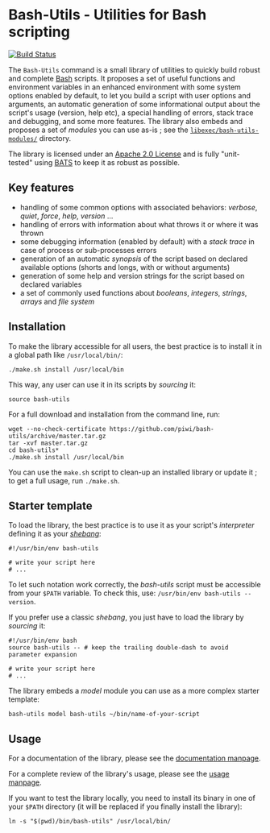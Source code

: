 Bash-Utils - Utilities for Bash scripting
=========================================

[![Build Status](https://travis-ci.org/piwi/bash-utils.svg)](https://travis-ci.org/piwi/bash-utils)

The `Bash-Utils` command is a small library of utilities to quickly build robust and complete
[Bash](https://en.wikipedia.org/wiki/Bash_%28Unix_shell%29) scripts.
It proposes a set of useful functions and environment variables in an enhanced environment with some system options enabled by default,
to let you build a script with user options and arguments, an automatic generation of some informational output about 
the script's usage (version, help etc), a special handling of errors, stack trace and debugging, and some more features.
The library also embeds and proposes a set of *modules* you can use as-is ; 
see the [`libexec/bash-utils-modules/`](libexec/bash-utils-modules/) directory.

The library is licensed under an [Apache 2.0 License](http://www.apache.org/licenses/LICENSE-2.0) and
is fully "unit-tested" using [BATS](http://github.com/sstephenson/bats) to keep it as robust as possible.


Key features
------------

-   handling of some common options with associated behaviors: *verbose*, *quiet*, *force*, *help*, *version* ...
-   handling of errors with information about what throws it or where it was thrown
-   some debugging information (enabled by default) with a *stack trace* in case of process or sub-processes errors
-   generation of an automatic *synopsis* of the script based on declared available options (shorts and longs, with or 
    without arguments)
-   generation of some help and version strings for the script based on declared variables
-   a set of commonly used functions about *booleans*, *integers*, *strings*, *arrays* and *file system*


Installation
------------

To make the library accessible for all users, the best practice is to install it in a global path like `/usr/local/bin/`:

    ./make.sh install /usr/local/bin

This way, any user can use it in its scripts by *sourcing* it:

    source bash-utils

For a full download and installation from the command line, run:

    wget --no-check-certificate https://github.com/piwi/bash-utils/archive/master.tar.gz
    tar -xvf master.tar.gz
    cd bash-utils*
    ./make.sh install /usr/local/bin

You can use the `make.sh` script to clean-up an installed library or update it ; to get a full usage, run `./make.sh`.


Starter template
----------------

To load the library, the best practice is to use it as your script's *interpreter* defining it as your 
[*shebang*](https://en.wikipedia.org/wiki/Shebang_%28Unix%29): 

    #!/usr/bin/env bash-utils
    
    # write your script here
    # ...

To let such notation work correctly, the *bash-utils* script must be accessible from your `$PATH` variable.
To check this, use: `/usr/bin/env bash-utils --version`.

If you prefer use a classic *shebang*, you just have to load the library by *sourcing* it:

    #!/usr/bin/env bash
    source bash-utils -- # keep the trailing double-dash to avoid parameter expansion
    
    # write your script here
    # ...

The library embeds a *model* module you can use as a more complex starter template:

    bash-utils model bash-utils ~/bin/name-of-your-script


Usage
-----

For a documentation of the library, please see the [documentation manpage](man/MANPAGE.7.md).

For a complete review of the library's usage, please see the [usage manpage](man/MANPAGE.1.md).

If you want to test the library locally, you need to install its binary in one of your `$PATH` directory
(it will be replaced if you finally install the library):

    ln -s "$(pwd)/bin/bash-utils" /usr/local/bin/
